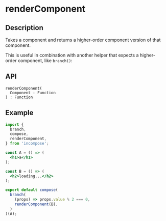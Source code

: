 # renderComponent
## Description
Takes a component and returns a higher-order component version of that component.

This is useful in combination with another helper that expects a higher-order component, like `branch()`:

## API
```
renderComponent(
  Component : Function
) : Function
```

## Example
```jsx
import {
  branch,
  compose,
  renderComponent,
} from 'incompose';

const A = () => (
  <h1>a</h1>
);

const B = () => (
  <h2>loading...</h2>
);

export default compose(
  branch(
    (props) => props.value % 2 === 0,
    renderComponent(B),
  )
)(A);
```
